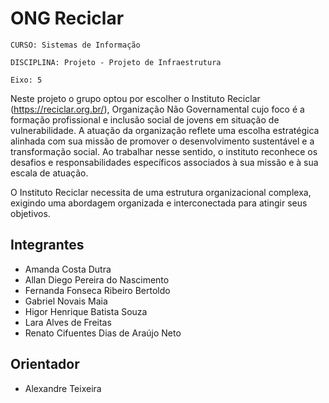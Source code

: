 # ONG Reciclar

`CURSO: Sistemas de Informação`

`DISCIPLINA: Projeto - Projeto de Infraestrutura`

`Eixo: 5`

Neste projeto  o grupo optou por escolher o Instituto Reciclar (https://reciclar.org.br/), Organização Não Governamental cujo foco é a formação profissional e inclusão social de jovens em situação de vulnerabilidade. A atuação da organização reflete uma escolha estratégica alinhada com sua missão de promover o desenvolvimento sustentável e a transformação social. Ao trabalhar nesse sentido, o instituto reconhece os desafios e responsabilidades específicos associados à sua missão e à sua escala de atuação.  

  

O Instituto Reciclar necessita de uma estrutura organizacional complexa, exigindo uma abordagem organizada e interconectada para atingir seus objetivos. 

## Integrantes

* Amanda Costa Dutra 
* Allan Diego Pereira do Nascimento 
* Fernanda Fonseca Ribeiro Bertoldo 
* Gabriel Novais Maia  
* Higor Henrique Batista Souza
* Lara Alves de Freitas
* Renato Cifuentes Dias de Araújo Neto 

## Orientador

* Alexandre Teixeira


